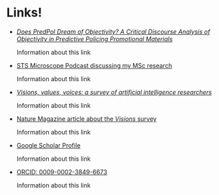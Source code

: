# Links!

- [_Does PredPol Dream of Objectivity? A Critical Discourse Analysis of Objectivity in Predictive Policing Promotional Materials_]()

  Information about this link

- [STS Microscope Podcast discussing my MSc research](https://open.spotify.com/episode/4b6Krf3H1mgDahCYKrxKPk?si=aacc455190944cf6)

  Information about this link

- [_Visions, values, voices: a survey of artificial intelligence researchers_](https://zenodo.org/records/15118399)

  Information about this link

- [Nature Magazine article about the _Visions_ survey](https://www.nature.com/articles/d41586-025-01123-x)

  Information about this link

- [Google Scholar Profile](https://scholar.google.com/citations?user=5doUO4EAAAAJ&hl=en)

  Information about this link

- [ORCID: 0009-0002-3849-6673](https://orcid.org/0009-0002-3849-6673)

  Information about this link
